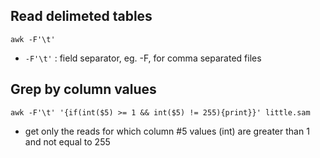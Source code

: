## Read delimeted tables

```
awk -F'\t' 
```

- `-F'\t'` : field separator, eg. -F, for comma separated files

## Grep by column values

```
awk -F'\t' '{if(int($5) >= 1 && int($5) != 255){print}}' little.sam
```

- get only the reads for which column #5 values (int) are greater than 1 and not equal to 255  

